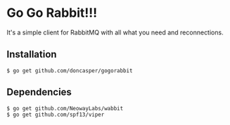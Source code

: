 Go Go Rabbit!!!
===============

It's a simple client for RabbitMQ with all what you need and reconnections.

## Installation

```shell
$ go get github.com/doncasper/gogorabbit
```

## Dependencies

```shell
$ go get github.com/NeowayLabs/wabbit
$ go get github.com/spf13/viper
```
